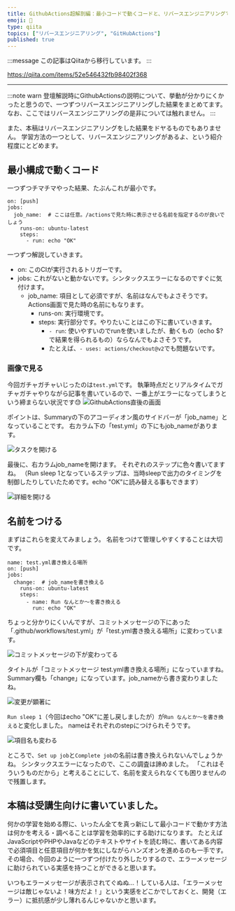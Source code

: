 ```yaml
---
title: GithubActions超解剖編：最小コードで動くコードと、リバースエンジニアリングで得た知見まとめ
emoji: 📝
type: qiita
topics: ["リバースエンジニアリング", "GitHubActions"]
published: true
---
```


:::message
この記事はQiitaから移行しています。
:::

https://qiita.com/items/52e546432fb98402f368

---

:::note warn
登壇解説時にGithubActionsの説明について、挙動が分かりにくかったと思うので、一つずつリバースエンジニアリングした結果をまとめてます。
なお、ここではリバースエンジニアリングの是非については触れません。
:::

また、本稿はリバースエンジニアリングをした結果をドヤるものでもありません。
学習方法の一つとして、リバースエンジニアリングがあるよ、という紹介程度にとどめます。

## 最小構成で動くコード
一つずつチマチマやった結果、たぶんこれが最小です。

```
on: [push]
jobs:
  job_name:  # ここは任意。/actionsで見た時に表示させる名前を指定するのが良いでしょう
    runs-on: ubuntu-latest
    steps:
      - run: echo "OK"
```

一つずつ解説していきます。

- on: このCIが実行されるトリガーです。
- jobs: これがないと動かないです。シンタックスエラーになるのですぐに気付けます。
  - job_name: 項目として必須ですが、名前はなんでもよさそうです。Actions画面で見た時の名前にもなります。
    - runs-on: 実行環境です。
    - steps: 実行部分です。やりたいことはこの下に書いていきます。
      - `- run`: 使いやすいのでrunを使いましたが、動くもの（echo $?で結果を得られるもの）ならなんでもよさそうです。
      - たとえば、`- uses: actions/checkout@v2`でも問題ないです。

### 画像で見る
今回ガチャガチャいじったのは`test.yml`です。
執筆時点だとリアルタイムでガチャガチャやりながら記事を書いているので、一番上がエラーになってしまうという締まらない状況です😓
![GithubActions直後の画面](https://qiita-image-store.s3.ap-northeast-1.amazonaws.com/0/122800/0bc447d7-826b-bf00-04b7-72f3d1b45136.png)

ポイントは、Summaryの下のアコーディオン風のサイドバーが「job_name」となっていることです。
右カラム下の「test.yml」の下にもjob_nameがあります。

![タスクを開ける](https://qiita-image-store.s3.ap-northeast-1.amazonaws.com/0/122800/f9074a75-a39b-bf0d-d2d3-80ce53c7e516.png)

最後に、右カラムjob_nameを開けます。
それぞれのステップに色々書いてますね。
（Run sleep 1となっているステップは、当時sleepで出力のタイミングを制御したりしていたためです。echo "OK"に読み替える事もできます）

![詳細を開ける](https://qiita-image-store.s3.ap-northeast-1.amazonaws.com/0/122800/36679e30-a977-dfd2-81b9-633b1a29f6f1.png)

## 名前をつける
まずはこれらを変えてみましょう。
名前をつけて管理しやすくすることは大切です。

```
name: test.yml書き換える場所
on: [push]
jobs:
  change:  # job_nameを書き換える
    runs-on: ubuntu-latest
    steps:
      - name: Run なんとか〜を書き換える
        run: echo "OK"
```

ちょっと分かりにくいんですが、コミットメッセージの下にあった「.github/workflows/test.yml」が「test.yml書き換える場所」に変わっています。

![コミットメッセージの下が変わってる](https://qiita-image-store.s3.ap-northeast-1.amazonaws.com/0/122800/82087363-53f7-18e2-098e-09207c4ddc22.png)

タイトルが「コミットメッセージ test.yml書き換える場所」になっていますね。
Summary欄も「change」になっています。job_nameから書き変わりましたね。

![変更が顕著に](https://qiita-image-store.s3.ap-northeast-1.amazonaws.com/0/122800/72470145-14ec-4e2b-3c3b-2266e2d59a1f.png)

`Run sleep 1`（今回はecho "OK"に差し戻しましたが）が`Run なんとか〜を書き換える`と変化しました。
nameはそれぞれのstepにつけられそうです。

![項目名も変わる](https://qiita-image-store.s3.ap-northeast-1.amazonaws.com/0/122800/f1512c43-a9f3-0fab-150a-f54beed1d3ae.png)

ところで、`Set up job`と`Complete job`の名前は書き換えられないんでしょうかね。
シンタックスエラーになったので、ここの調査は諦めました。
「これはそういうものだから」と考えることにして、名前を変えられなくても困りませんので残置します。

## 本稿は受講生向けに書いていました。
何かの学習を始める際に、いったん全てを真っ新にして最小コードで動かす方法は何かを考える・調べることは学習を効率的にする助けになります。
たとえばJavaScriptやPHPやJavaなどのテキストやサイトを読む時に、書いてある内容で必須項目と任意項目が何かを気にしながらハンズオンを進めるのも一手です。
その場合、今回のように一つずつ付けたり外したりするので、エラーメッセージに助けられている実感を持つことができると思います。

いつもエラーメッセージが表示されてぐぬぬ…！している人は、「エラーメッセージは敵じゃないよ！味方だよ！」という実感をどこかでしておくと、開発（エラー）に抵抗感が少し薄れるんじゃないかと思います。

